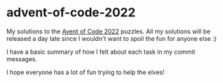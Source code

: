# advent-of-code-2022
My solutions to the [Avent of Code 2022](https://adventofcode.com/2022) puzzles. 
All my solutions will be released a day late since I wouldn't want to spoil the fun for anyone else :)

I have a basic summary of how I felt about each task in my commit messages.

I hope everyone has a lot of fun trying to help the elves!
